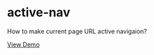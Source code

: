 # active-nav
How to make current page URL active navigaion?

<a href="https://callatrakesh.github.io/active-nav/">View Demo</a>
